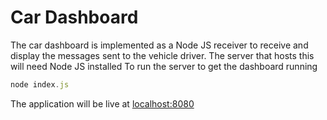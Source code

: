 # Car Dashboard
The car dashboard is implemented as a Node JS receiver to receive and display the messages sent to the vehicle driver.
The server that hosts this will need Node JS installed
To run the server to get the dashboard running 
```javascript
node index.js
```
The application will be live at [localhost:8080](http://localhost:8080)


